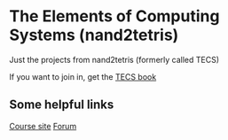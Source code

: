 The Elements of Computing Systems (nand2tetris)
===============================================

Just the projects from nand2tetris (formerly called TECS)

If you want to join in, get the [TECS book](http://www.nand2tetris.org/book.php)

Some helpful links
------------------

[Course site](http://www.nand2tetris.org/)
[Forum](http://nand2tetris-questions-and-answers-forum.32033.n3.nabble.com/)